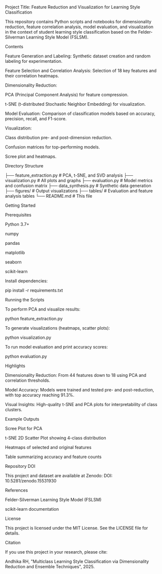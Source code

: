 Project Title: Feature Reduction and Visualization for Learning Style Classification

This repository contains Python scripts and notebooks for dimensionality reduction, feature correlation analysis, model evaluation, and visualization in the context of student learning style classification based on the Felder-Silverman Learning Style Model (FSLSM).

Contents

Feature Generation and Labeling: Synthetic dataset creation and random labeling for experimentation.

Feature Selection and Correlation Analysis: Selection of 18 key features and their correlation heatmaps.

Dimensionality Reduction:

PCA (Principal Component Analysis) for feature compression.

t-SNE (t-distributed Stochastic Neighbor Embedding) for visualization.

Model Evaluation: Comparison of classification models based on accuracy, precision, recall, and F1-score.

Visualization:

Class distribution pre- and post-dimension reduction.

Confusion matrices for top-performing models.

Scree plot and heatmaps.

Directory Structure

├── feature_extraction.py           # PCA, t-SNE, and SVD analysis
├── visualization.py                # All plots and graphs
├── evaluation.py                   # Model metrics and confusion matrix
├── data_synthesis.py               # Synthetic data generation
├── figures/                        # Output visualizations
├── tables/                         # Evaluation and feature analysis tables
└── README.md                       # This file

Getting Started

Prerequisites

Python 3.7+

numpy

pandas

matplotlib

seaborn

scikit-learn

Install dependencies:

pip install -r requirements.txt

Running the Scripts

To perform PCA and visualize results:

python feature_extraction.py

To generate visualizations (heatmaps, scatter plots):

python visualization.py

To run model evaluation and print accuracy scores:

python evaluation.py

Highlights

Dimensionality Reduction: From 44 features down to 18 using PCA and correlation thresholds.

Model Accuracy: Models were trained and tested pre- and post-reduction, with top accuracy reaching 91.3%.

Visual Insights: High-quality t-SNE and PCA plots for interpretability of class clusters.

Example Outputs

Scree Plot for PCA

t-SNE 2D Scatter Plot showing 4-class distribution

Heatmaps of selected and original features

Table summarizing accuracy and feature counts

Repository DOI

This project and dataset are available at Zenodo:
DOI: 10.5281/zenodo.15531930

References

Felder-Silverman Learning Style Model (FSLSM)

scikit-learn documentation

License

This project is licensed under the MIT License. See the LICENSE file for details.

Citation

If you use this project in your research, please cite:

Andhika RH, "Multiclass Learning Style Classification via Dimensionality Reduction and Ensemble Techniques", 2025.
